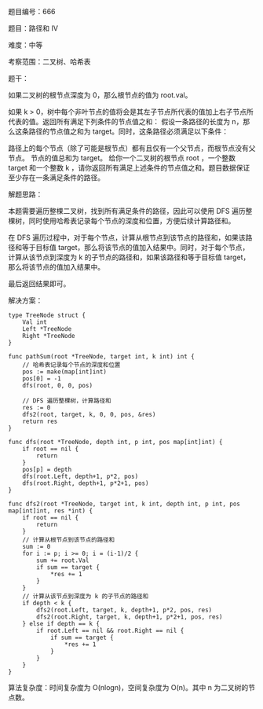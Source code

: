题目编号：666

题目：路径和 IV

难度：中等

考察范围：二叉树、哈希表

题干：

如果二叉树的根节点深度为 0，那么根节点的值为 root.val。

如果 k > 0，树中每个非叶节点的值将会是其左子节点所代表的值加上右子节点所代表的值。返回所有满足下列条件的节点值之和： 假设一条路径的长度为 n，那么这条路径的节点值之和为 target。同时，这条路径必须满足以下条件：

路径上的每个节点（除了可能是根节点）都有且仅有一个父节点，而根节点没有父节点。
节点的值总和为 target。
给你一个二叉树的根节点 root ，一个整数 target 和一个整数 k ，请你返回所有满足上述条件的节点值之和。题目数据保证至少存在一条满足条件的路径。

解题思路：

本题需要遍历整棵二叉树，找到所有满足条件的路径，因此可以使用 DFS 遍历整棵树，同时使用哈希表记录每个节点的深度和位置，方便后续计算路径和。

在 DFS 遍历过程中，对于每个节点，计算从根节点到该节点的路径和，如果该路径和等于目标值 target，那么将该节点的值加入结果中。同时，对于每个节点，计算从该节点到深度为 k 的子节点的路径和，如果该路径和等于目标值 target，那么将该节点的值加入结果中。

最后返回结果即可。

解决方案：

```
type TreeNode struct {
    Val int
    Left *TreeNode
    Right *TreeNode
}

func pathSum(root *TreeNode, target int, k int) int {
    // 哈希表记录每个节点的深度和位置
    pos := make(map[int]int)
    pos[0] = -1
    dfs(root, 0, 0, pos)
    
    // DFS 遍历整棵树，计算路径和
    res := 0
    dfs2(root, target, k, 0, 0, pos, &res)
    return res
}

func dfs(root *TreeNode, depth int, p int, pos map[int]int) {
    if root == nil {
        return
    }
    pos[p] = depth
    dfs(root.Left, depth+1, p*2, pos)
    dfs(root.Right, depth+1, p*2+1, pos)
}

func dfs2(root *TreeNode, target int, k int, depth int, p int, pos map[int]int, res *int) {
    if root == nil {
        return
    }
    // 计算从根节点到该节点的路径和
    sum := 0
    for i := p; i >= 0; i = (i-1)/2 {
        sum += root.Val
        if sum == target {
            *res += 1
        }
    }
    // 计算从该节点到深度为 k 的子节点的路径和
    if depth < k {
        dfs2(root.Left, target, k, depth+1, p*2, pos, res)
        dfs2(root.Right, target, k, depth+1, p*2+1, pos, res)
    } else if depth == k {
        if root.Left == nil && root.Right == nil {
            if sum == target {
                *res += 1
            }
        }
    }
}
```

算法复杂度：时间复杂度为 O(nlogn)，空间复杂度为 O(n)。其中 n 为二叉树的节点数。